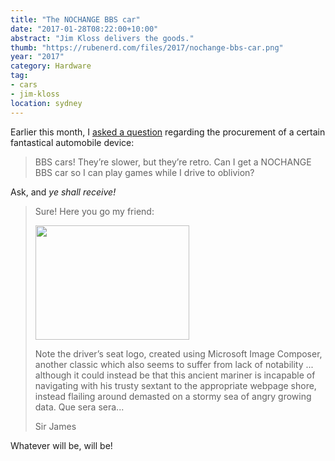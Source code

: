 ```yaml
---
title: "The NOCHANGE BBS car"
date: "2017-01-28T08:22:00+10:00"
abstract: "Jim Kloss delivers the goods."
thumb: "https://rubenerd.com/files/2017/nochange-bbs-car.png"
year: "2017"
category: Hardware
tag:
- cars
- jim-kloss
location: sydney
---
```

Earlier this month, I [asked a question] regarding the procurement of a certain fantastical automobile device:

> BBS cars! They’re slower, but they’re retro. Can I get a NOCHANGE BBS car so I can play games while I drive to oblivion?

Ask, and *ye shall receive!*

<blockquote>
<p>Sure! Here you go my friend:</p>

<p><img src="https://rubenerd.com/files/2017/nochange-bbs-car@1x.jpg" alt="" style="width:246px; height:183px" srcset="https://rubenerd.com/files/2017/nochange-bbs-car@1x.jpg 1x, https://rubenerd.com/files/2017/nochange-bbs-car@2x.jpg 2x" /></p>
 
<p>Note the driver’s seat logo, created using Microsoft Image Composer, 
another classic which also seems to suffer from lack of notability 
... although it could instead be that this ancient mariner is incapable 
of navigating with his trusty sextant to the appropriate webpage shore, 
instead flailing around demasted on a stormy sea of angry growing data.
Que sera sera...</p>

<p>Sir James</p>
</blockquote>

Whatever will be, will be!

[asked a question]: https://rubenerd.com/bbs-automotive-spam/

